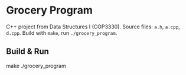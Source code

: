 # Grocery Program

C++ project from Data Structures I (COP3330). Source files: `a.h`, `a.cpp`, `d.cpp`. Build with `make`, run `./grocery_program`.

## Build & Run
make
./grocery_program

